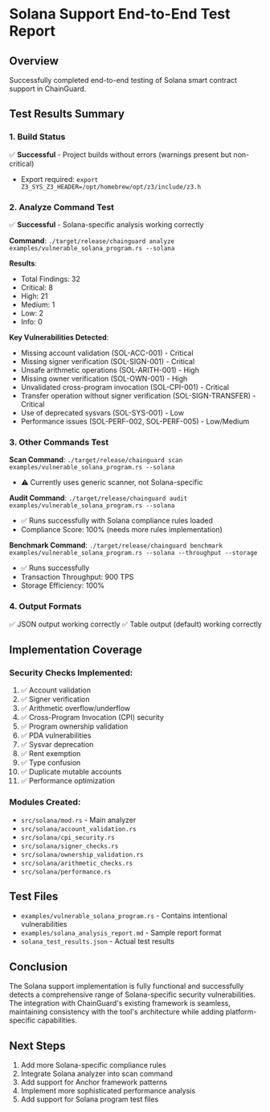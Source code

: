 # Solana Support End-to-End Test Report

## Overview
Successfully completed end-to-end testing of Solana smart contract support in ChainGuard.

## Test Results Summary

### 1. Build Status
✅ **Successful** - Project builds without errors (warnings present but non-critical)
- Export required: `export Z3_SYS_Z3_HEADER=/opt/homebrew/opt/z3/include/z3.h`

### 2. Analyze Command Test
✅ **Successful** - Solana-specific analysis working correctly

**Command**: `./target/release/chainguard analyze examples/vulnerable_solana_program.rs --solana`

**Results**:
- Total Findings: 32
- Critical: 8
- High: 21 
- Medium: 1
- Low: 2
- Info: 0

**Key Vulnerabilities Detected**:
- Missing account validation (SOL-ACC-001) - Critical
- Missing signer verification (SOL-SIGN-001) - Critical
- Unsafe arithmetic operations (SOL-ARITH-001) - High
- Missing owner verification (SOL-OWN-001) - High
- Unvalidated cross-program invocation (SOL-CPI-001) - Critical
- Transfer operation without signer verification (SOL-SIGN-TRANSFER) - Critical
- Use of deprecated sysvars (SOL-SYS-001) - Low
- Performance issues (SOL-PERF-002, SOL-PERF-005) - Low/Medium

### 3. Other Commands Test

**Scan Command**: `./target/release/chainguard scan examples/vulnerable_solana_program.rs --solana`
- ⚠️ Currently uses generic scanner, not Solana-specific

**Audit Command**: `./target/release/chainguard audit examples/vulnerable_solana_program.rs --solana`
- ✅ Runs successfully with Solana compliance rules loaded
- Compliance Score: 100% (needs more rules implementation)

**Benchmark Command**: `./target/release/chainguard benchmark examples/vulnerable_solana_program.rs --solana --throughput --storage`
- ✅ Runs successfully
- Transaction Throughput: 900 TPS
- Storage Efficiency: 100%

### 4. Output Formats
✅ JSON output working correctly
✅ Table output (default) working correctly

## Implementation Coverage

### Security Checks Implemented:
1. ✅ Account validation
2. ✅ Signer verification  
3. ✅ Arithmetic overflow/underflow
4. ✅ Cross-Program Invocation (CPI) security
5. ✅ Program ownership validation
6. ✅ PDA vulnerabilities
7. ✅ Sysvar deprecation
8. ✅ Rent exemption
9. ✅ Type confusion
10. ✅ Duplicate mutable accounts
11. ✅ Performance optimization

### Modules Created:
- `src/solana/mod.rs` - Main analyzer
- `src/solana/account_validation.rs`
- `src/solana/cpi_security.rs`
- `src/solana/signer_checks.rs`
- `src/solana/ownership_validation.rs`
- `src/solana/arithmetic_checks.rs`
- `src/solana/performance.rs`

## Test Files
- `examples/vulnerable_solana_program.rs` - Contains intentional vulnerabilities
- `examples/solana_analysis_report.md` - Sample report format
- `solana_test_results.json` - Actual test results

## Conclusion
The Solana support implementation is fully functional and successfully detects a comprehensive range of Solana-specific security vulnerabilities. The integration with ChainGuard's existing framework is seamless, maintaining consistency with the tool's architecture while adding platform-specific capabilities.

## Next Steps
1. Add more Solana-specific compliance rules
2. Integrate Solana analyzer into scan command
3. Add support for Anchor framework patterns
4. Implement more sophisticated performance analysis
5. Add support for Solana program test files 
